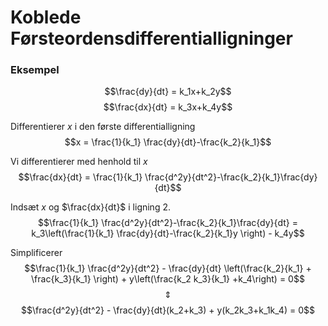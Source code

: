 # Koblede Førsteordensdifferentialligninger


### Eksempel

$$\frac{dy}{dt} = k_1x+k_2y$$
$$\frac{dx}{dt} = k_3x+k_4y$$

Differentierer $x$ i den første differentialligning
$$x = \frac{1}{k_1} \frac{dy}{dt}-\frac{k_2}{k_1}$$

Vi differentierer med henhold til $x$
$$\frac{dx}{dt} = \frac{1}{k_1} \frac{d^2y}{dt^2}-\frac{k_2}{k_1}\frac{dy}{dt}$$

Indsæt $x$ og $\frac{dx}{dt}$ i ligning $2$.
$$\frac{1}{k_1} \frac{d^2y}{dt^2}-\frac{k_2}{k_1}\frac{dy}{dt} = k_3\left(\frac{1}{k_1} \frac{dy}{dt}-\frac{k_2}{k_1}y \right) - k_4y$$

Simplificerer
$$\frac{1}{k_1} \frac{d^2y}{dt^2} - \frac{dy}{dt} \left(\frac{k_2}{k_1} + \frac{k_3}{k_1} \right) + y\left(\frac{k_2 k_3}{k_1} +k_4\right) = 0$$
$$\Updownarrow$$
$$\frac{d^2y}{dt^2} - \frac{dy}{dt}(k_2+k_3) + y(k_2k_3+k_1k_4) = 0$$
